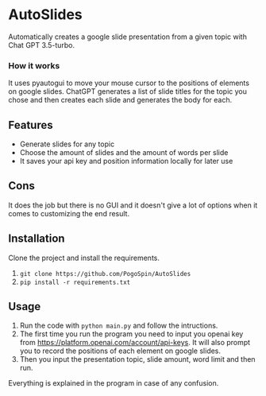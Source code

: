 # AutoSlides
Automatically creates a google slide presentation from a given topic with Chat GPT 3.5-turbo. 

### How it works

It uses pyautogui to move your mouse cursor to the positions of elements on google slides.
ChatGPT generates a list of slide titles for the topic you chose and then creates each slide and generates the body for each.

## Features

- Generate slides for any topic
- Choose the amount of slides and the amount of words per slide
- It saves your api key and position information locally for later use

## Cons

It does the job but there is no GUI and it doesn't give a lot of options when it comes to customizing the end result.

## Installation
Clone the project and install the requirements.
1. `git clone https://github.com/PogoSpin/AutoSlides`
2. `pip install -r requirements.txt`

## Usage

1. Run the code with `python main.py` and follow the intructions. 
2. The first time you run the program you need to input you openai key from https://platform.openai.com/account/api-keys. It will also prompt you to record the positions of each element on google slides.
3. Then you input the presentation topic, slide amount, word limit and then run.

Everything is explained in the program in case of any confusion.
